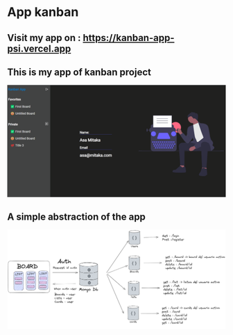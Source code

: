 # App kanban 

## Visit my app on : https://kanban-app-psi.vercel.app

## This is my app of kanban project 
<img src="3.gif"/>

## A simple abstraction of the app
<img src="ProyectoKanban.png"/>
